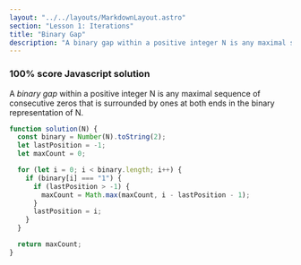 ```yaml
---
layout: "../../layouts/MarkdownLayout.astro"
section: "Lesson 1: Iterations"
title: "Binary Gap"
description: "A binary gap within a positive integer N is any maximal sequence of consecutive zeros that is surrounded by ones at both ends in the binary representation of N."
---
```


### 100% score Javascript solution

A _binary gap_ within a positive integer N is any maximal sequence of consecutive zeros that is surrounded by ones at both ends in the binary representation of N.

```javascript
function solution(N) {
  const binary = Number(N).toString(2);
  let lastPosition = -1;
  let maxCount = 0;

  for (let i = 0; i < binary.length; i++) {
    if (binary[i] === "1") {
      if (lastPosition > -1) {
        maxCount = Math.max(maxCount, i - lastPosition - 1);
      }
      lastPosition = i;
    }
  }

  return maxCount;
}
```
